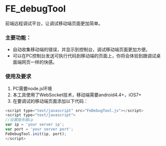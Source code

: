 # FE_debugTool
前端远程调试平台，让调试移动端页面更加简单。
### 主要功能：
*  自动收集移动端的错误，并显示到控制台，调试移动端页面更加方便。
*  可以在PC控制台发送可执行代码到移动端的页面上，你将会体验到跟调试桌面端网页一样的快感。

### 使用及要求
1. PC需要node.js环境
2. 本工具使用了WebSocket技术，移动端需要android4.4+，iOS7+
3. 在要调试的移动端页面添加以下代码：
``` javascript
<script type="text/javascript" src="FeDebugTool.js"></script>
<script type="text/javascript">
//设置服务器ip
var ip = 'your server ip';
var port = 'your server port';
FeDebugTool.init(ip, port);
</script>
  
